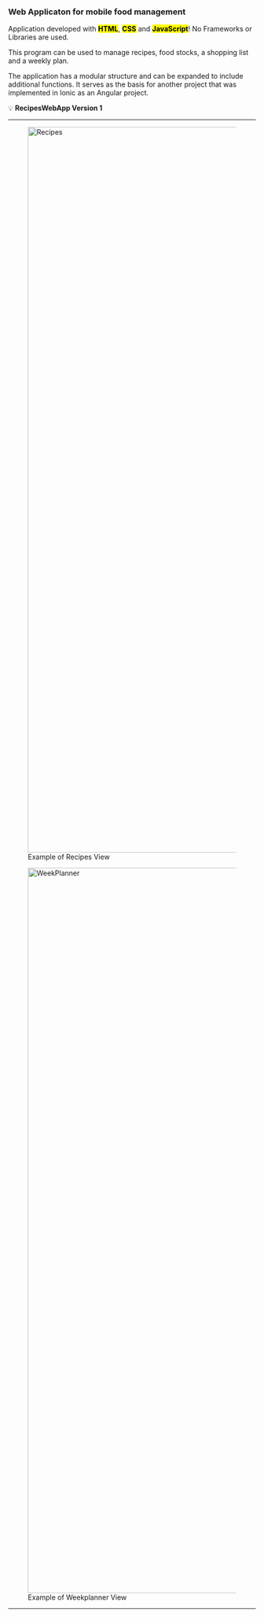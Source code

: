 ### Web Applicaton for mobile food management 

Application developed with <mark><b>HTML</b></mark>, <mark><b>CSS</b></mark> and <mark><b>JavaScript</b></mark>! No Frameworks or Libraries are used.

This program can be used to manage recipes, food stocks, a shopping list and a weekly plan. 

The application has a modular structure and can be expanded to include additional functions. It serves as the basis for another project that was implemented in Ionic as an Angular project.

💡 **RecipesWebApp Version 1** 

<hr>

<figure>
  <img width="1475" alt="Recipes" src="https://github.com/user-attachments/assets/3b1508db-b4b2-4a84-9e94-9e5d8fd32a2a">
  <figcaption>Example of Recipes View</figcaption>
</figure>

<figure>
<img width="1474" alt="WeekPlanner" src="https://github.com/user-attachments/assets/408fa1b7-7722-4335-981d-8dc49087a68d">
  <figcaption>Example of Weekplanner View</figcaption>
</figure>

<hr>

